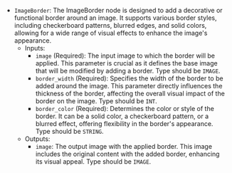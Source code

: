 - `ImageBorder`: The ImageBorder node is designed to add a decorative or functional border around an image. It supports various border styles, including checkerboard patterns, blurred edges, and solid colors, allowing for a wide range of visual effects to enhance the image's appearance.
    - Inputs:
        - `image` (Required): The input image to which the border will be applied. This parameter is crucial as it defines the base image that will be modified by adding a border. Type should be `IMAGE`.
        - `border_width` (Required): Specifies the width of the border to be added around the image. This parameter directly influences the thickness of the border, affecting the overall visual impact of the border on the image. Type should be `INT`.
        - `border_color` (Required): Determines the color or style of the border. It can be a solid color, a checkerboard pattern, or a blurred effect, offering flexibility in the border's appearance. Type should be `STRING`.
    - Outputs:
        - `image`: The output image with the applied border. This image includes the original content with the added border, enhancing its visual appeal. Type should be `IMAGE`.
